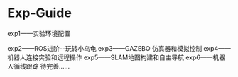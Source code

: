 # Exp-Guide
exp1——实验环境配置



exp2——ROS进阶--玩转小乌龟
exp3——GAZEBO 仿真器和模拟控制
exp4——机器人连接实验和远程操作 
exp5——SLAM地图构建和自主导航
exp6——机器人循线跟踪
待完善......
